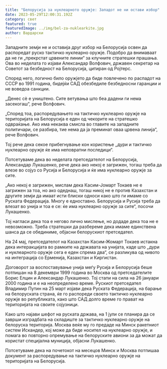 ```yaml
---
title: "Белорусија за нуклеарното оружје: Западот не ни остави избор"
date: 2023-05-29T12:00:31.192Z
category: свет
featured: true
featuredImage: ../img/bel-za-nuklearkite.jpg
author: Вардарски
---
```

Западните земји не и оставија друг избор на Белорусија освен да распоредат руско тактичко нуклеарно оружје. Подобро да внимаваат да не ги „прекрстат црвените линии“ за клучните стратешки прашања. Ова во неделата го изјави Александар Волфович, државен секретар на Советот за безбедност на Белорусија, цитиран од Ројтерс.

Според него, логично било оружјето да биде повлечено по распадот на СССР во 1991 година, бидејќи САД обезбедиле безбедносни гаранции и не воведоа санкции.

„Денес сè е уништено. Сите ветувања што беа дадени ги нема засекогаш“, рече Волфович.

„Според тоа, распоредувањето на тактичко нуклеарно оружје на територијата на Белорусија е еден од чекорите на стратешко одвраќање. Ако има некаква смисла во главите на западните политичари, се разбира, тие нема да ја преминат оваа црвена линија“, рече Волфович.

Тој рече дека секое прибегнување кон користење „дури и тактичко нуклеарно оружје ќе има неповратни последици“.

Потсетуваме дека во неделата претседателот на Белорусија, Александар Лукашенко, рече дека ако некој е загрижен, тогаш треба да влезе во сојуз со Русија и Белорусија и ќе има нуклеарно оружје за сите.

„Ако некој е загрижен, мислам дека Касим-Јомарт Токаев не е загрижен за тоа, но ако одеднаш, тогаш никој не е против Казахстан и другите земји да имаат исти блиски односи како што ги имаме со Руската Федерација. Многу е едноставно. Белорусија и Русија треба да влезат во унија и тоа е се: ќе има нуклеарно оружје за сите“, посочи Лукашенко.

Тој нагласи дека тоа е негово лично мислење, но додаде дека тоа не е невозможно. Треба стратешки да разбереме дека имаме единствена шанса да се обединиме, објасни белорускиот претседател.

На 24 мај, претседателот на Казахстан Касим-Жомарт Токаев истакна дека интеракцијата во рамките на државата на унијата, каде што „дури и нуклеарното оружје сега е еден спрема два“, се разликува од нивото на интеграција со Ерменија, Казахстан и Киргистан.

Договорот за воспоставување унија меѓу Русија и Белорусија беше потпишан на 8 декември 1999 година во Москва од претседателите Борис Елцин и Александар Лукашенко. Тој стапи на сила на 26 јануари 2000 година и е на неопределено време. Рускиот претседател Владимир Путин на 25 март изјави дека Руската Федерација, на барање на белоруската страна, ќе го распореди своето тактичко нуклеарно оружје во републиката, како што САД долго време го прават на територијата на своите сојузници.

Како што најави шефот на руската држава, на 1 јули се планира да се заврши изградбата на складиште за тактичко нуклеарно оружје на белоруска територија. Москва веќе му го предаде на Минск ракетниот систем Искандер, кој може да биде носител на нуклеарно оружје, и помага во повторно опремување на белоруските авиони за да можат да користат специјална муниција, објасни Лукашенко.

Потсетуваме дека на почетокот на месецов Минск и Москва потпишаа документ за распоредување на тактичко нуклеарно оружје на територијата на Белорусија.